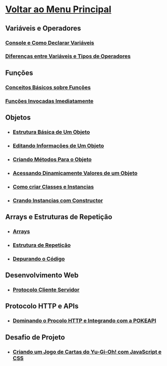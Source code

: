 

# [Voltar ao Menu Principal](../README.md)

## Variáveis e Operadores

### [Console e Como Declarar Variáveis](Variaveis-Operadores/console-variaveis.md)

### [Diferenças entre Variáveis e Tipos de Operadores](Variaveis-Operadores/variaveis_tipos-operadores.md)

## Funções

### [Conceitos Básicos sobre Funções](Funcoes/conceitos-basicos.md)

### [Funções Invocadas Imediatamente](Funcoes/funcoes-invocadas-imediatamente.md)


## Objetos

- ### [Estrutura Básica de Um Objeto](Objetos/estrutura-objetos.md)

- ### [Editando Informações de Um Objeto](Objetos/manipulando.md)

- ### [Criando Métodos Para o Objeto](Objetos/metodos.md)

- ### [Acessando Dinamicamente Valores de um Objeto](Objetos/acessando-dinamicamente.md)

- ### [Como criar Classes e Instancias](Objetos/classes-instancias.md)

- ### [Crando Instancias com Constructor](Objetos/instancias_com-constructor.md)

## Arrays e Estruturas de Repetição

- ### [Arrays](arrays_estruturas-repeticao/arrays.md)

- ### [Estrutura de Repetição](arrays_estruturas-repeticao/for.md)

- ### [Depurando o Código](arrays_estruturas-repeticao/debugging.md)


## Desenvolvimento Web

- ### [Protocolo Cliente Servidor](Desenvolvimento-web/protocolo-cliente-servidor.md)

## Protocolo HTTP e APIs

- ### [Dominando o Procolo HTTP e Integrando com a POKEAPI](ProtocoHTTP-API/menu.md)


## Desafio de Projeto

- ### [Criando um Jogo de Cartas do Yu-Gi-Oh! com JavaScript e CSS](Jogo_Cartas_Yu-Gi-Oh/readme.md)